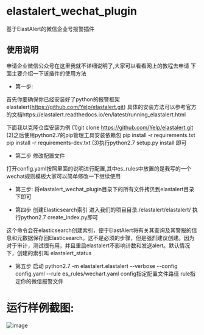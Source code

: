 # elastalert_wechat_plugin

基于ElastAlert的微信企业号报警插件

## 使用说明
申请企业微信公众号在这里我就不详细说明了,大家可以看看网上的教程去申请
下面主要介绍一下该插件的使用方法
* 第一步:

首先你要确保你已经安装好了python的报警框架elastalert(https://github.com/Yelp/elastalert.git)
具体的安装方法可以参考官方的文档https://elastalert.readthedocs.io/en/latest/running_elastalert.html

下面我以克隆仓库安装为例
(1)git clone https://github.com/Yelp/elastalert.git
(2)之后使用python2.7的pip管理工具安装依赖包 pip install -r requirements.txt pip install -r requirements-dev.txt
(3)执行python2.7 setup.py install 即可




* 第二步
修改配置文件

打开config.yaml按照里面的说明进行配置,其中es_rules中放置的是我写的一个wechat规则模板大家可以简单修改一下继续使用

* 第三步:
将elastalert_wechat_plugin目录下的所有文件拷贝到elastalert目录下即可

* 第四步
创建Elasticsearch索引
进入我们的项目目录./elastalert/elastalert/  执行python2.7 create_index.py即可

这个命令会在elasticsearch创建索引，便于ElastAlert将有关其查询及其警报的信息和元数据保存回Elasticsearch。这不是必须的步骤，但是强烈建议创建。因为对于审计，测试很有用，并且重启elastalert不影响计数和发送alert。默认情况下，创建的索引叫 elastalert_status

* 第五步
启动
python2.7 -m elastalert.elastalert --verbose --config config.yaml --rule es_rules/wechart.yaml  config指定配置文件路径  rule指定你的微信报警文件

# 运行样例截图:
![image](https://github.com/Hello-Linux/elastalert_wechat_plugin/blob/master/images/elastalert.jpg)
